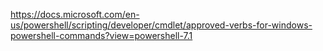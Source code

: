 https://docs.microsoft.com/en-us/powershell/scripting/developer/cmdlet/approved-verbs-for-windows-powershell-commands?view=powershell-7.1